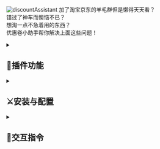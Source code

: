 ![discountAssistant](https://socialify.git.ci/zuo-shi-yun/discountAssistant/image?description=1&logo=https%3A%2F%2Fi.postimg.cc%2FDy2Qft7h%2F20.png&name=1&theme=Light)
加了淘宝京东的羊毛群但是懒得天天看？<br/>
错过了神车而懊恼不已？<br/>
想淘一点不急着用的东西？<br/>
优惠卷小助手帮你解决上面这些问题！
<details>
<summary> 

## :muscle:插件功能

</summary>

<details><summary>从监听群中自动筛选含有关键字的优惠券</summary>

- 自动检测监听群的信息，将含有关键字的信息发送给查询该该关键字的好友、QQ群

</details>

<details>
<summary>优惠券去重</summary>

- 使用[text2vec-base-chinese](https://huggingface.co/shibing624/text2vec-base-chinese)模型对优惠券信息去重，避免信息重复

</details>

<details>
<summary>多步骤信息处理机制</summary>

- 多步骤信息：有的信息需要凑单，故可能有很多步操作，有多条信息
- 本系统自动识别含有关键字的多步骤信息，并将多步骤信息的后续信息一并发送

</details>

<details>
<summary>可疑信息处理机制</summary>

- 可疑信息：有的信息，诸如美团饿了么红包,是以二维码形式发送的，一般这样的操作复杂不止一条信息。
- 本系统自动识别这类不含优惠码的可疑信息，并可根据配置自动发送可疑信息的相关信息

</details>

<details>
<summary>灵活完善的系统设计</summary>

- 允许以非“!cmd”的形式与本系统进行交互
- 系统保留一定时间的优惠券信息、全部监听群信息，便于优惠券查询
- 可根据配置自动清理数据库，保证系统运行速度

</details>
</details>

<details>
<summary>

## :crossed_swords:安装与配置

</summary>
<details>
<summary>安装</summary>

- 运行`!plugin get https://github.com/zuo-shi-yun/discountAssistant`

    - 因本插件需下载模型，故安装可能较慢，该过程**大约1分钟**，请耐心等待
    - 如果**超过两分钟**系统没有响应，**重新启动**QChatGPT即可触发模型下载,完成安装
    - 若无法安装/安装时间过长，请前往该[地址](https://huggingface.co/shibing624/text2vec-base-chinese/tree/main)
      手动下载pytorch_model.bin文件并放入plugins/discountAssistant/model目录下
- 进入插件目录执行pip install -r requirements.txt

</details>
<details>
<summary>配置</summary>

- 系统相关配置存于config.py文件中，每一项配置均有详细说明
- 可对插件运行逻辑、数据库清理、优惠券信息处理流程进行配置

</details>
</details>

<details>
<summary>

## :calling:交互指令

</summary>

### 说明

- 下面的所有命令均有两种形式，“**!cmd**”以及“**cmd**”。<br/>
  其中“**cmd**”形式的指令只有当config文件中normal_cmd字段为True时有效（默认为True）。<br/>
  下文中“**!**”省略不写，若使用“!cmd”时别忘了加。
- 下面的所有命令均对**好友以及群聊**有效。<br/>
  若在qq群以“**@机器人 cmd**”形式与系统交互，则视作为该群调整配置，检测到的信息也将发送到qq群中。<br/>
  反之则是与用户交互，检测到的信息将私聊发给用户。
- 可以向机器人发送"**帮助**"快速查看指令说明

<details>
<summary>

### 筛选关键字

</summary>

1. **添加优惠券关键字**："添加关键字 要添加的关键字"。<br/>  
   eg：筛选关于卫生纸的优惠券：添加关键字 卫生纸<br/>  
   关键字忽略大小写且支持正则。
2. **一次性添加多个关键字**："添加关键字 要添加的关键字1 要添加的关键字2"。<br/>  
   eg：一次性添加含有麦当劳、含有肯德基的关键字：添加关键字 麦当劳 肯德基<br/>  
   关键字无数量限制。
3. **筛选某一关键字时不包含其他关键字**："添加关键字 要添加的关键字 不包含 不希望包含的关键字1
   不希望包含的关键字2"<br/>  
   eg：筛选包含"猫"但不包含"天猫"、"猫超"的优惠券：添加关键字 猫 不包含 天猫 猫超  <br/>
   无数量限制。<br/>
   tips：比如我想筛选固态，结果系统把固态白酒也筛选到了，这时可以使用该指令检测包含"固态"不包含"白酒"的优惠卷
4. **筛选同时含有多个关键字的优惠券**："添加关键字 要添加的关键字 同时包含 同时包含的关键字1 同时包含的关键字2"<br/>
   eg：筛选同时含有抖音、卫生纸的关键字：添加关键字 抖音 同时包含 卫生纸<br/>  
   无数量限制<br/>。
   tips：比如我想筛选硬盘，但是我只希望要大的硬盘，这时可以使用该指令检测同时包含“硬盘”和“T”的优惠券。
5. **查询所有检测的关键字**："查询关键字"
6. **删除关键字**："删除关键字 要删除的关键字"
7. **通过关键字序号删除关键字**："删除关键字 要删除的关键字序号"<br/>  
   关键字序号可以通过"查询关键字"指令获得。<br/>
   tips：该功能旨在简化当关键字过于复杂时的删除操作。

</details>

<details>
<summary>

### 监听群

</summary>

1. **添加优惠券监听群**："添加群 群qq号"。<br/>
   eg：在群号为12345的群中筛选优惠券：添加群 12345
2. **删除监听群**："删除群 群qq号"

</details>

<details>
<summary>

### 查询优惠券

</summary>

1. **查询含有指定关键字的优惠券信息**："查询优惠券 关键字"<br/>
   eg：查询含有电热毯的优惠券：查询优惠券 电热毯<br/>
   tips：优惠卷、优惠券、优惠劵都可以。
2. **查询优惠券原信息**："查询原信息 要查询信息的ID"<br/>
   ID指优惠券信息最下方的ID。<br/>
   tips：该功能旨在应对消息不完整或代码无法识别的情况。
3. **查询某条信息的相关信息**："查询相关信息 要查询信息的ID 查询条数"。<br/>
   tips：有的信息,诸如美团饿了么红包,是以二维码形式发送的，<br/>
   一般这样的操作复杂不止一条信息，而系统只会自动发送一条信息。<br/>
   该功能旨在应对这种情况。
4. **在所有监听群内查询含有关键字的信息**："查询所有信息 关键字"  。<br/>
   tips：比如我突然想找麦当劳的优惠券，但是我之前并没有筛选麦当劳，此时可以使用该功能从所有信息中筛选优惠券。<br/>
   因信息量可能过大导致模型运行时间过长，故该指令不具备去重功能

</details>

<details>
<summary>

### 主动发送优惠券

</summary>

1. **打开优惠卷信息实时发送**(默认实时发送)："打开发送"。
2. **关闭优惠券信息实时发送**："关闭发送"。

</details>

<details>
<summary>

### 主动清理数据库

</summary>

1. **根据默认时间范围清理数据库**："清理数据库"。
2. **根据指定时间范围清理数据库**："清理数据库 优惠券信息时间范围 全部监听群信息时间范围"。<br/>
   eg：保留一天内的优惠券信息、保留两天内的全部监听群信息："清理数据库 1 2"。<br/>
   为0时清理全部信息

</details>

</details>